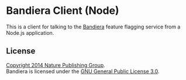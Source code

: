 
Bandiera Client (Node)
======================

This is a client for talking to the [Bandiera][bandiera] feature flagging service from a Node.js application.


License
-------

[Copyright 2014 Nature Publishing Group](LICENSE.txt).  
Bandiera is licensed under the [GNU General Public License 3.0][gpl].

[gpl]: http://www.gnu.org/licenses/gpl-3.0.html
[bandiera]: https://github.com/nature/bandiera
